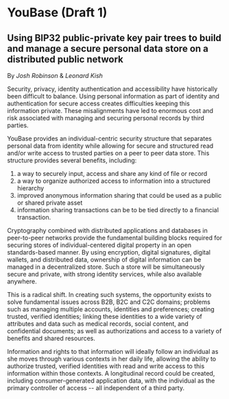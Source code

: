 # YouBase (Draft 1)

## Using BIP32 public-private key pair trees to build and manage a secure personal data store on a distributed public network

By *Josh Robinson* & *Leonard Kish*

Security, privacy, identity authentication and accessibility have historically been difficult to balance. Using personal information as part of identity and authentication for secure access creates difficulties keeping this information private. These misalignments have led to enormous cost and risk associated with managing and securing personal records by third parties.

YouBase provides an individual-centric security structure that separates personal data from identity while allowing for secure and structured read and/or write access to trusted parties on a peer to peer data store. This structure provides several benefits, including:

1. a way to securely input, access and share any kind of file or record
2. a way to organize authorized access to information into a structured hierarchy
3. improved anonymous information sharing that could be used as a public or shared private asset
4. information sharing transactions can be to be tied directly to a financial transaction.

Cryptography combined with distributed applications and databases in peer-to-peer networks provide the fundamental building blocks required for securing stores of individual-centered digital property in an open standards-based manner. By using encryption, digital signatures, digital wallets, and distributed data, ownership of digital information can be managed in a decentralized store. Such a store will be simultaneously secure and private, with strong identity services, while also available anywhere.

This is a radical shift. In creating such systems, the opportunity exists to solve fundamental issues across B2B, B2C and C2C domains; problems such as managing multiple accounts, identities and preferences; creating trusted, verified identities; linking these identities to a wide variety of attributes and data such as medical records, social content, and confidential documents; as well as authorizations and access to a variety of benefits and shared resources.

Information and rights to that information will ideally follow an individual as she moves through various contexts in her daily life, allowing the ability to authorize trusted, verified identities with read and write access to this information within those contexts. A longitudinal record could be created, including consumer-generated application data, with the individual as the primary controller of access -- all independent of a third party.

